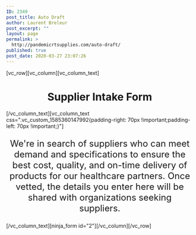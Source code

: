```yaml
---
ID: 2349
post_title: Auto Draft
author: Laurent Breleur
post_excerpt: ""
layout: page
permalink: >
  http://pandemicrtsupplies.com/auto-draft/
published: true
post_date: 2020-03-27 23:07:26
---
```

<p>[vc_row][vc_column][vc_column_text]</p>
<h1 style="text-align: center;">Supplier Intake Form</h1>
<p>[/vc_column_text][vc_column_text css=".vc_custom_1585360147992{padding-right: 70px !important;padding-left: 70px !important;}"]</p>
<p style="text-align: center; font-size: 1.5rem;">We're in search of suppliers who can meet demand and specifications to ensure the best cost, quality, and on-time delivery of products for our healthcare partners. Once vetted, the details you enter here will be shared with organizations seeking suppliers.</p>
<p>[/vc_column_text][ninja_form id="2"][/vc_column][/vc_row]</p>